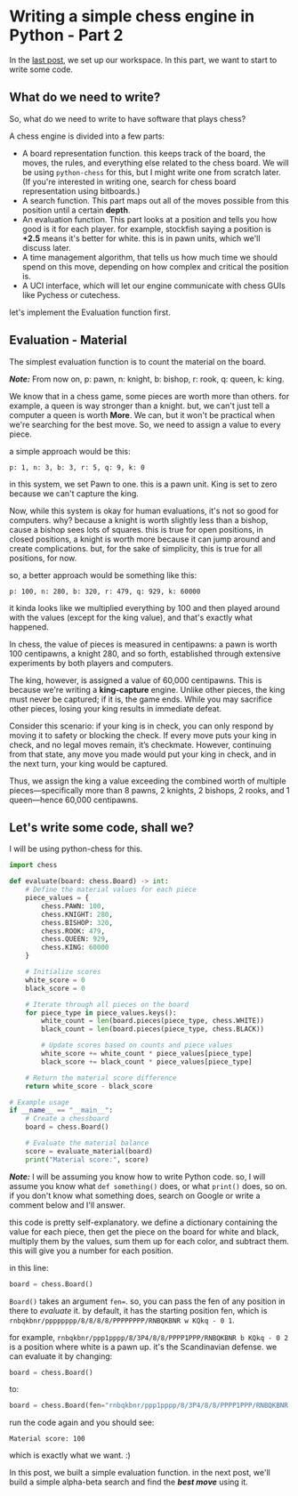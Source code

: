 # Writing a simple chess engine in Python - Part 2

In the [last post](https://aboly47.github.io/2024/09/15/simple-chess-engine-python-p1.html), we set up our workspace. In this part, we want to start to write some code.

## What do we need to write?

So, what do we need to write to have software that plays chess?

A chess engine is divided into a few parts:

* A board representation function. this keeps track of the board, the moves, the rules, and everything else related to the chess board. We will be using `python-chess` for this, but I might write one from scratch later. (If you're interested in writing one, search for chess board representation using bitboards.)
* A search function. This part maps out all of the moves possible from this position until a certain **depth**.
* An evaluation function. This part looks at a position and tells you how good is it for each player. for example, stockfish saying a position is **+2.5** means it's better for white. this is in pawn units, which we'll discuss later.
* A time management algorithm, that tells us how much time we should spend on this move, depending on how complex and critical the position is.
* A UCI interface, which will let our engine communicate with chess GUIs like Pychess or cutechess.

let's implement the Evaluation function first.

## Evaluation - Material

The simplest evaluation function is to count the material on the board.

***Note:*** From now on, p: pawn, n: knight, b: bishop, r: rook, q: queen, k: king.

We know that in a chess game, some pieces are worth more than others. for example, a queen is way stronger than a knight. but, we can't just tell a computer a queen is worth **More**. We can, but it won't be practical when we're searching for the best move. So, we need to assign a value to every piece.

a simple approach would be this:

`p: 1, n: 3, b: 3, r: 5, q: 9, k: 0`

in this system, we set Pawn to one. this is a pawn unit. King is set to zero because we can't capture the king.

Now, while this system is okay for human evaluations, it's not so good for computers. why? because a knight is worth slightly less than a bishop, cause a bishop sees lots of squares. this is true for open positions, in closed positions, a knight is worth more because it can jump around and create complications. but, for the sake of simplicity, this is true for all positions, for now.

so, a better approach would be something like this:

`p: 100, n: 280, b: 320, r: 479, q: 929, k: 60000`

it kinda looks like we multiplied everything by 100 and then played around with the values (except for the king value), and that's exactly what happened.

In chess, the value of pieces is measured in centipawns: a pawn is worth 100 centipawns, a knight 280, and so forth, established through extensive experiments by both players and computers.

The king, however, is assigned a value of 60,000 centipawns. This is because we're writing a **king-capture** engine. Unlike other pieces, the king must never be captured; if it is, the game ends. While you may sacrifice other pieces, losing your king results in immediate defeat.

Consider this scenario: if your king is in check, you can only respond by moving it to safety or blocking the check. If every move puts your king in check, and no legal moves remain, it’s checkmate. However, continuing from that state, any move you made would put your king in check, and in the next turn, your king would be captured.

Thus, we assign the king a value exceeding the combined worth of multiple pieces—specifically more than 8 pawns, 2 knights, 2 bishops, 2 rooks, and 1 queen—hence 60,000 centipawns.

## Let's write some code, shall we?

I will be using python-chess for this.

```python
import chess

def evaluate(board: chess.Board) -> int:
    # Define the material values for each piece
    piece_values = {
        chess.PAWN: 100,
        chess.KNIGHT: 280,
        chess.BISHOP: 320,
        chess.ROOK: 479,
        chess.QUEEN: 929,
        chess.KING: 60000
    }

    # Initialize scores
    white_score = 0
    black_score = 0

    # Iterate through all pieces on the board
    for piece_type in piece_values.keys():
        white_count = len(board.pieces(piece_type, chess.WHITE))
        black_count = len(board.pieces(piece_type, chess.BLACK))

        # Update scores based on counts and piece values
        white_score += white_count * piece_values[piece_type]
        black_score += black_count * piece_values[piece_type]

    # Return the material score difference
    return white_score - black_score

# Example usage
if __name__ == "__main__":
    # Create a chessboard
    board = chess.Board()

    # Evaluate the material balance
    score = evaluate_material(board)
    print("Material score:", score)
```

***Note:*** I will be assuming you know how to write Python code. so, I will assume you know what `def something()` does, or what `print()` does, so on. if you don't know what something does, search on Google or write a comment below and I'll answer.

this code is pretty self-explanatory. we define a dictionary containing the value for each piece, then get the piece on the board for white and black, multiply them by the values, sum them up for each color, and subtract them. this will give you a number for each position.

in this line:

```python
board = chess.Board()
```

`Board()` takes an argument `fen=`. so, you can pass the fen of any position in there to *evaluate* it. by default, it has the starting position fen, which is `rnbqkbnr/pppppppp/8/8/8/8/PPPPPPPP/RNBQKBNR w KQkq - 0 1`.

for example, `rnbqkbnr/ppp1pppp/8/3P4/8/8/PPPP1PPP/RNBQKBNR b KQkq - 0 2` is a position where white is a pawn up. it's the Scandinavian defense. we can evaluate it by changing:

```python
board = chess.Board()
```

to:

```python
board = chess.Board(fen="rnbqkbnr/ppp1pppp/8/3P4/8/8/PPPP1PPP/RNBQKBNR b KQkq - 0 2")
```

run the code again and you should see:

```plaintext
Material score: 100
```

which is exactly what we want. :)

In this post, we built a simple evaluation function. in the next post, we'll build a simple alpha-beta search and find the ***best move*** using it.
